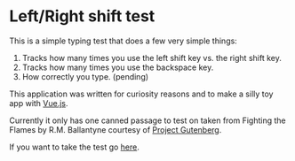 # Left/Right shift test

This is a simple typing test that does a few very simple things:

1. Tracks how many times you use the left shift key vs. the right shift key.
1. Tracks how many times you use the backspace key.
1. How correctly you type. (pending)

This application was written for curiosity reasons and to make a silly toy app with [Vue.js](https://vuejs.org/).

Currently it only has one canned passage to test on taken from Fighting the Flames by R.M. Ballantyne courtesy of [Project Gutenberg](https://www.gutenberg.org/).

If you want to take the test go [here](https://kschow.github.io/left-right-shift-test/index.html).
